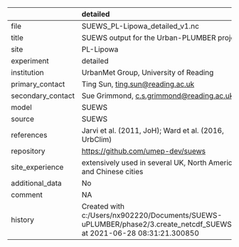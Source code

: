 |                   | detailed                                                                                                              |
|:------------------|:----------------------------------------------------------------------------------------------------------------------|
| file              | SUEWS_PL-Lipowa_detailed_v1.nc                                                                                        |
| title             | SUEWS output for the Urban-PLUMBER project                                                                            |
| site              | PL-Lipowa                                                                                                             |
| experiment        | detailed                                                                                                              |
| institution       | UrbanMet Group, University of Reading                                                                                 |
| primary_contact   | Ting Sun, ting.sun@reading.ac.uk                                                                                      |
| secondary_contact | Sue Grimmond, c.s.grimmond@reading.ac.uk                                                                              |
| model             | SUEWS                                                                                                                 |
| source            | SUEWS                                                                                                                 |
| references        | Jarvi et al. (2011, JoH); Ward et al. (2016, UrbClim)                                                                 |
| repository        | https://github.com/umep-dev/suews                                                                                     |
| site_experience   | extensively used in several UK, North American and Chinese cities                                                     |
| additional_data   | No                                                                                                                    |
| comment           | NA                                                                                                                    |
| history           | Created with c:/Users/nx902220/Documents/SUEWS-uPLUMBER/phase2/3.create_netcdf_SUEWS.py at 2021-06-28 08:31:21.300850 |
